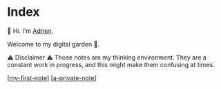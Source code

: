 # Index

👋 Hi. I'm [Adrien](https://adrien-perello.github.io/).

Welcome to my digital garden 🌱.

⚠️ Disclaimer ⚠️ Those notes are my thinking environment. They are a constant work in progress, and this might make them confusing at times.

[[my-first-note]]
[[a-private-note]]

[//begin]: # "Autogenerated link references for markdown compatibility"
[my-first-note]: notes/my-first-note.md "My First Note"
[a-private-note]: _private/a-private-note.md "A Private Note"
[//end]: # "Autogenerated link references"

